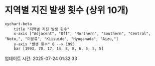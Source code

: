 # 지역별 지진 발생 횟수 (상위 10개)

```mermaid
xychart-beta
    title "지역별 지진 발생 횟수"
    x-axis ["Adjacent", "Off", "Northern", "Southern", "Central", "Noto,", "미분류", "Kiisuido", "Hyuganada", "Aizu,"]
    y-axis "발생 횟수" 0 --> 1995
    bar [1993, 70, 17, 14, 8, 8, 6, 5, 5, 5]
```

업데이트 시간: 2025-07-24 01:32:33
